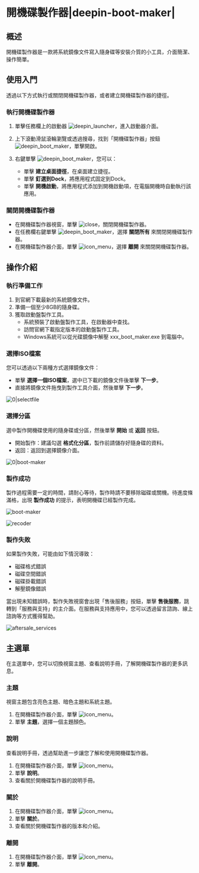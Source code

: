 # 開機碟製作器|deepin-boot-maker|

## 概述

開機碟製作器是一款將系統鏡像文件寫入隨身碟等安裝介質的小工具，介面簡潔、操作簡單。



## 使用入門

透過以下方式執行或關閉開機碟製作器，或者建立開機碟製作器的捷徑。

### 執行開機碟製作器

1. 單擊任務欄上的啟動器 ![deepin_launcher](../common/deepin_launcher.svg)，進入啟動器介面。
2. 上下滾動滑鼠滾輪瀏覽或透過搜尋，找到「開機碟製作器」按鈕 ![deepin_boot_maker](../common/deepin_boot_maker.svg)，單擊開啟。
3. 右鍵單擊 ![deepin_boot_maker](../common/deepin_boot_maker.svg)，您可以：

   - 單擊 **建立桌面捷徑**，在桌面建立捷徑。
   - 單擊 **釘選到Dock**，將應用程式固定到Dock。
   - 單擊 **開機啟動**，將應用程式添加到開機啟動項，在電腦開機時自動執行該應用。

### 關閉開機碟製作器

- 在開機碟製作器視窗，單擊 ![close](../common/close.svg)，關閉開機碟製作器。
- 在任務欄右鍵單擊 ![deepin_boot_maker](../common/deepin_boot_maker.svg)，選擇 **關閉所有** 來關閉開機碟製作器。
- 在開機碟製作器介面，單擊 ![icon_menu](../common/icon_menu.svg)，選擇 **離開** 來關閉開機碟製作器。

## 操作介紹

### 執行準備工作

1. 到官網下載最新的系統鏡像文件。
2. 準備一個至少8GB的隨身碟。
3. 獲取啟動盤製作工具。
   - 系統預裝了啟動盤製作工具，在啟動器中查找。
   - 訪問官網下載指定版本的啟動盤製作工具。
   - Windows系統可以從光碟鏡像中解壓 xxx_boot_maker.exe 到電腦中。

### 選擇ISO檔案

您可以透過以下兩種方式選擇鏡像文件：

- 單擊 **選擇一個ISO檔案**，選中已下載的鏡像文件後單擊 **下一步**。
- 直接將鏡像文件拖曳到製作工具介面，然後單擊 **下一步**。



![0|selectfile](fig/selectfile.png)

### 選擇分區

選中製作開機碟使用的隨身碟或分區，然後單擊 **開始** 或 **返回**  按鈕。

   - 開始製作：建議勾選 **格式化分區**，製作前請儲存好隨身碟的資料。
   - 返回：返回到選擇鏡像介面。

![0|boot-maker](fig/select_disk.png)

### 製作成功

製作過程需要一定的時間，請耐心等待，製作時請不要移除磁碟或關機。待進度條滿格，出現 **製作成功** 的提示，表明開機碟已經製作完成。

![boot-maker](fig/making.png)

![recoder](fig/success.png)

### 製作失敗

如果製作失敗，可能由如下情況導致：

- 磁碟格式錯誤
- 磁碟空間錯誤
- 磁碟掛載錯誤
- 解壓鏡像錯誤



當出現未知錯誤時，製作失敗視窗會出現「售後服務」按鈕，單擊 **售後服務**，跳轉到「服務與支持」的主介面。在服務與支持應用中，您可以透過留言諮詢、線上諮詢等方式獲得幫助。



![aftersale_services](fig/aftersale_services.png)





## 主選單

在主選單中，您可以切換視窗主題、查看說明手冊，了解開機碟製作器的更多訊息。

### 主題

視窗主題包含亮色主題、暗色主題和系統主題。

1. 在開機碟製作器介面，單擊 ![icon_menu](../common/icon_menu.svg)。
2. 單擊 **主題**，選擇一個主題顏色。

### 說明

查看說明手冊，透過幫助進一步讓您了解和使用開機碟製作器。

1. 在開機碟製作器介面，單擊 ![icon_menu](../common/icon_menu.svg)。
2. 單擊 **說明**。
3. 查看關於開機碟製作器的說明手冊。

### 關於

1. 在開機碟製作器介面，單擊 ![icon_menu](../common/icon_menu.svg)。
2. 單擊 **關於**。
3. 查看關於開機碟製作器的版本和介紹。

### 離開

1. 在開機碟製作器介面，單擊 ![icon_menu](../common/icon_menu.svg)。
2. 單擊 **離開**。